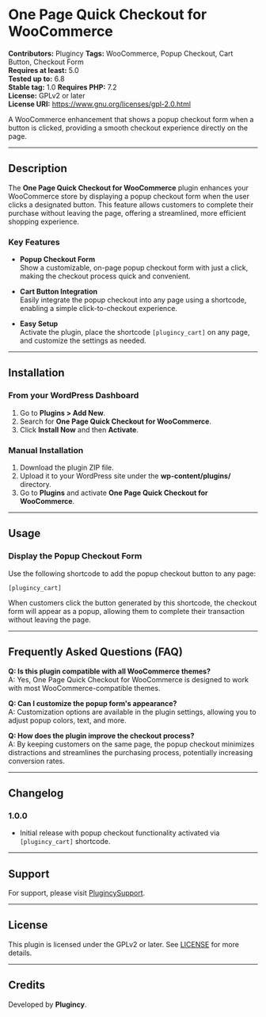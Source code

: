 # One Page Quick Checkout for WooCommerce

**Contributors:** Plugincy 
**Tags:** WooCommerce, Popup Checkout, Cart Button, Checkout Form  
**Requires at least:** 5.0  
**Tested up to:** 6.8  
**Stable tag:** 1.0 
**Requires PHP:** 7.2  
**License:** GPLv2 or later  
**License URI:** https://www.gnu.org/licenses/gpl-2.0.html  

A WooCommerce enhancement that shows a popup checkout form when a button is clicked, providing a smooth checkout experience directly on the page.

---

## Description

The **One Page Quick Checkout for WooCommerce** plugin enhances your WooCommerce store by displaying a popup checkout form when the user clicks a designated button. This feature allows customers to complete their purchase without leaving the page, offering a streamlined, more efficient shopping experience.

### Key Features
- **Popup Checkout Form**  
  Show a customizable, on-page popup checkout form with just a click, making the checkout process quick and convenient.

- **Cart Button Integration**  
  Easily integrate the popup checkout into any page using a shortcode, enabling a simple click-to-checkout experience.

- **Easy Setup**  
  Activate the plugin, place the shortcode `[plugincy_cart]` on any page, and customize the settings as needed.

---

## Installation

### From your WordPress Dashboard
1. Go to **Plugins > Add New**.
2. Search for **One Page Quick Checkout for WooCommerce**.
3. Click **Install Now** and then **Activate**.

### Manual Installation
1. Download the plugin ZIP file.
2. Upload it to your WordPress site under the **wp-content/plugins/** directory.
3. Go to **Plugins** and activate **One Page Quick Checkout for WooCommerce**.

---

## Usage

### Display the Popup Checkout Form
Use the following shortcode to add the popup checkout button to any page:
```plaintext
[plugincy_cart]
```

When customers click the button generated by this shortcode, the checkout form will appear as a popup, allowing them to complete their transaction without leaving the page.

---

## Frequently Asked Questions (FAQ)

**Q: Is this plugin compatible with all WooCommerce themes?**  
A: Yes, One Page Quick Checkout for WooCommerce is designed to work with most WooCommerce-compatible themes.

**Q: Can I customize the popup form's appearance?**  
A: Customization options are available in the plugin settings, allowing you to adjust popup colors, text, and more.

**Q: How does the plugin improve the checkout process?**  
A: By keeping customers on the same page, the popup checkout minimizes distractions and streamlines the purchasing process, potentially increasing conversion rates.

---

## Changelog

### 1.0.0
- Initial release with popup checkout functionality activated via `[plugincy_cart]` shortcode.

---

## Support

For support, please visit [PlugincySupport](https://plugincy.com/support).

---

## License

This plugin is licensed under the GPLv2 or later. See [LICENSE](https://www.gnu.org/licenses/gpl-2.0.html) for more details.

---

## Credits

Developed by **Plugincy**.